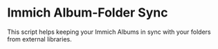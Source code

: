 # Immich Album-Folder Sync

This script helps keeping your Immich Albums in sync with your folders from external libraries.